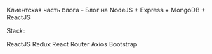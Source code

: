 Клиентская часть блога - Блог на NodeJS + Express + MongoDB + ReactJS

Stack:

ReactJS
Redux
React Router
Axios
Bootstrap